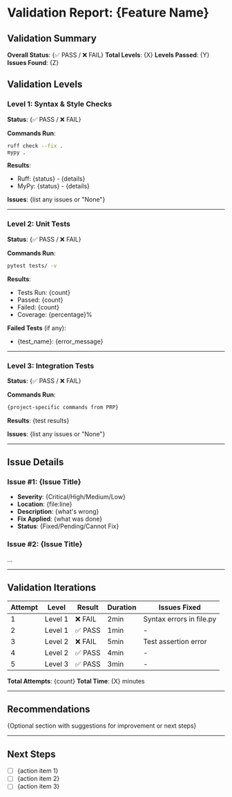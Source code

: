 # Validation Report: {Feature Name}

## Validation Summary

**Overall Status**: {✅ PASS / ❌ FAIL}
**Total Levels**: {X}
**Levels Passed**: {Y}
**Issues Found**: {Z}

## Validation Levels

### Level 1: Syntax & Style Checks

**Status**: {✅ PASS / ❌ FAIL}

**Commands Run**:
```bash
ruff check --fix .
mypy .
```

**Results**:
- Ruff: {status} - {details}
- MyPy: {status} - {details}

**Issues**: {list any issues or "None"}

---

### Level 2: Unit Tests

**Status**: {✅ PASS / ❌ FAIL}

**Commands Run**:
```bash
pytest tests/ -v
```

**Results**:
- Tests Run: {count}
- Passed: {count}
- Failed: {count}
- Coverage: {percentage}%

**Failed Tests** (if any):
- {test_name}: {error_message}

---

### Level 3: Integration Tests

**Status**: {✅ PASS / ❌ FAIL}

**Commands Run**:
```bash
{project-specific commands from PRP}
```

**Results**:
{test results}

**Issues**: {list any issues or "None"}

---

## Issue Details

### Issue #1: {Issue Title}
- **Severity**: {Critical/High/Medium/Low}
- **Location**: {file:line}
- **Description**: {what's wrong}
- **Fix Applied**: {what was done}
- **Status**: {Fixed/Pending/Cannot Fix}

### Issue #2: {Issue Title}
...

---

## Validation Iterations

| Attempt | Level | Result | Duration | Issues Fixed |
|---------|-------|--------|----------|--------------|
| 1 | Level 1 | ❌ FAIL | 2min | Syntax errors in file.py |
| 2 | Level 1 | ✅ PASS | 1min | - |
| 3 | Level 2 | ❌ FAIL | 5min | Test assertion error |
| 4 | Level 2 | ✅ PASS | 4min | - |
| 5 | Level 3 | ✅ PASS | 3min | - |

**Total Attempts**: {count}
**Total Time**: {X} minutes

---

## Recommendations

{Optional section with suggestions for improvement or next steps}

---

## Next Steps

- [ ] {action item 1}
- [ ] {action item 2}
- [ ] {action item 3}
